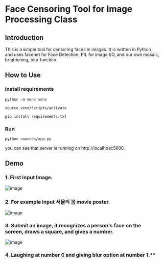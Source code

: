 # Face Censoring Tool for Image Processing Class

## Introduction

This is a simple tool for censoring faces in images. It is written in Python and uses facenet for Face Detection, PIL for image I/O, and our own mosaic, brightening, blur function.


## How to Use

### install requirements
```shell
python -m venv venv

source venv/Scripts/activate

pip install requirements.txt
```

### Run
```shell
python sources/app.py
```
you can see that server is running on http://localhost:5000.

## Demo
### 1. First Input Image.
![image](https://github.com/easyhak/IP-final-project/assets/48908552/0fd19de8-3105-41a9-914c-940ba52a4577)

### 2. For example Input 서울의 봄 movie poster.
![image](https://github.com/easyhak/IP-final-project/assets/48908552/66241d80-046e-424d-a563-447d83853c7b)

### 3. Submit an image, it recognizes a person's face on the screen, draws a square, and gives a number.
![image](https://github.com/easyhak/IP-final-project/assets/48908552/ca1e17cf-54d3-4b92-a681-3af9f31ceb16)

### 4. Laughing at number 0 and giving blur option at number 1.**    

